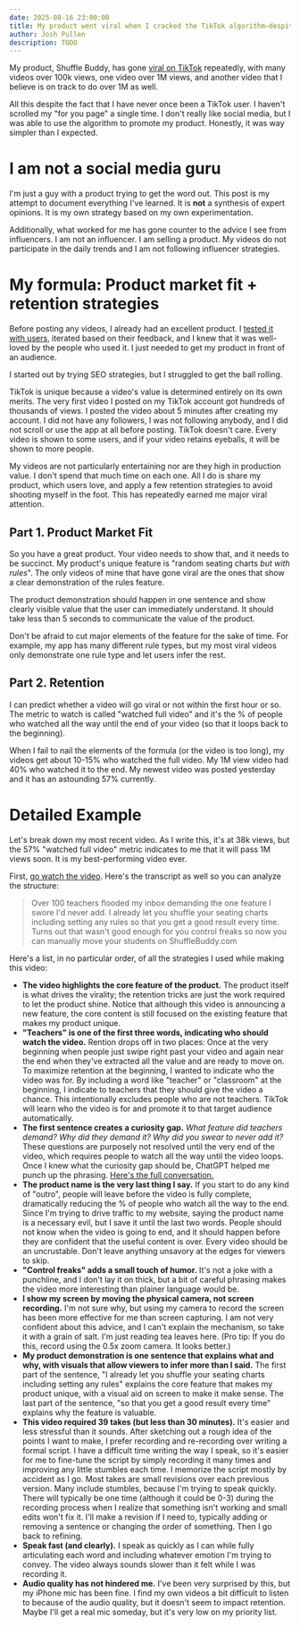 ```yaml
---
date: 2025-08-16 23:00:00
title: My product went viral when I cracked the TikTok algorithm–despite never being a TikTok user myself.
author: Josh Pullen
description: TODO
---
```


My product, Shuffle Buddy, has gone [viral on TikTok](https://www.tiktok.com/@josh_pullen) repeatedly, with many videos over 100k views, one video over 1M views, and another video that I believe is on track to do over 1M as well.

All this despite the fact that I have never once been a TikTok user. I haven't scrolled my "for you page" a single time. I don't really like social media, but I was able to use the algorithm to promote my product. Honestly, it was way simpler than I expected.

# I am not a social media guru

I'm just a guy with a product trying to get the word out. This post is my attempt to document everything I've learned. It is **not** a synthesis of expert opinions. It is my own strategy based on my own experimentation.

Additionally, what worked for me has gone counter to the advice I see from influencers. I am not an influencer. I am selling a product. My videos do not participate in the daily trends and I am not following influencer strategies.

# My formula: Product market fit + retention strategies

Before posting any videos, I already had an excellent product. I [tested it with users](https://www.joshuapullen.com/blog/you-dont-know-your-users-until-you-watch-them), iterated based on their feedback, and I knew that it was well-loved by the people who used it. I just needed to get my product in front of an audience.

I started out by trying SEO strategies, but I struggled to get the ball rolling.

TikTok is unique because a video's value is determined entirely on its own merits. The very first video I posted on my TikTok account got hundreds of thousands of views. I posted the video about 5 minutes after creating my account. I did not have any followers, I was not following anybody, and I did not scroll or use the app at all before posting. TikTok doesn't care. Every video is shown to some users, and if your video retains eyeballs, it will be shown to more people.

My videos are not particularly entertaining nor are they high in production value. I don't spend that much time on each one. All I do is share my product, which users love, and apply a few retention strategies to avoid shooting myself in the foot. This has repeatedly earned me major viral attention.

## Part 1. Product Market Fit

So you have a great product. Your video needs to show that, and it needs to be succinct. My product's unique feature is "random seating charts _but with rules_". The only videos of mine that have gone viral are the ones that show a clear demonstration of the rules feature.

The product demonstration should happen in one sentence and show clearly visible value that the user can immediately understand. It should take less than 5 seconds to communicate the value of the product.

Don't be afraid to cut major elements of the feature for the sake of time. For example, my app has many different rule types, but my most viral videos only demonstrate one rule type and let users infer the rest.

## Part 2. Retention

I can predict whether a video will go viral or not within the first hour or so. The metric to watch is called "watched full video" and it's the % of people who watched all the way until the end of your video (so that it loops back to the beginning).

When I fail to nail the elements of the formula (or the video is too long), my videos get about 10-15% who watched the full video. My 1M view video had 40% who watched it to the end. My newest video was posted yesterday and it has an astounding 57% currently.

# Detailed Example

Let's break down my most recent video. As I write this, it's at 38k views, but the 57% "watched full video" metric indicates to me that it will pass 1M views soon. It is my best-performing video ever.

First, [go watch the video](https://www.tiktok.com/@josh_pullen/video/7538831614181182775). Here's the transcript as well so you can analyze the structure:

> Over 100 teachers flooded my inbox demanding the one feature I swore I'd never add. I already let you shuffle your seating charts including setting any rules so that you get a good result every time. Turns out that wasn't good enough for you control freaks so now you can manually move your students on ShuffleBuddy.com

Here's a list, in no particular order, of all the strategies I used while making this video:

- **The video highlights the core feature of the product.** The product itself is what drives the virality; the retention tricks are just the work required to let the product shine. Notice that although this video is announcing a new feature, the core content is still focused on the existing feature that makes my product unique.
- **"Teachers" is one of the first three words, indicating who should watch the video.** Rention drops off in two places: Once at the very beginning when people just swipe right past your video and again near the end when they've extracted all the value and are ready to move on. To maximize retention at the beginning, I wanted to indicate who the video was for. By including a word like "teacher" or "classroom" at the beginning, I indicate to teachers that they should give the video a chance. This intentionally excludes people who are not teachers. TikTok will learn who the video is for and promote it to that target audience automatically.
- **The first sentence creates a curiosity gap.** _What feature did teachers demand? Why did they demand it? Why did you swear to never add it?_ These questions are purposely not resolved until the very end of the video, which requires people to watch all the way until the video loops. Once I knew what the curiosity gap should be, ChatGPT helped me punch up the phrasing. [Here's the full conversation.](https://chatgpt.com/share/68a0c6fd-ea58-8010-999e-1da9e6867b91)
- **The product name is the very last thing I say.** If you start to do any kind of "outro", people will leave before the video is fully complete, dramatically reducing the % of people who watch all the way to the end. Since I'm trying to drive traffic to my website, saying the product name is a necessary evil, but I save it until the last two words. People should not know when the video is going to end, and it should happen before they are confident that the useful content is over. Every video should be an uncrustable. Don't leave anything unsavory at the edges for viewers to skip.
- **"Control freaks" adds a small touch of humor.** It's not a joke with a punchline, and I don't lay it on thick, but a bit of careful phrasing makes the video more interesting than plainer language would be.
- **I show my screen by moving the physical camera, not screen recording.** I'm not sure why, but using my camera to record the screen has been more effective for me than screen capturing. I am not very confident about this advice, and I can't explain the mechanism, so take it with a grain of salt. I'm just reading tea leaves here. (Pro tip: If you do this, record using the 0.5x zoom camera. It looks better.)
- **My product demonstration is one sentence that explains what and why, with visuals that allow viewers to infer more than I said.** The first part of the sentence, "I already let you shuffle your seating charts including setting any rules" explains the core feature that makes my product unique, with a visual aid on screen to make it make sense. The last part of the sentence, "so that you get a good result every time" explains why the feature is valuable.
- **This video required 39 takes (but less than 30 minutes).** It's easier and less stressful than it sounds. After sketching out a rough idea of the points I want to make, I prefer recording and re-recording over writing a formal script. I have a difficult time writing the way I speak, so it's easier for me to fine-tune the script by simply recording it many times and improving any little stumbles each time. I memorize the script mostly by accident as I go. Most takes are small revisions over each previous version. Many include stumbles, because I'm trying to speak quickly. There will typically be one time (although it could be 0-3) during the recording process when I realize that something isn't working and small edits won't fix it. I'll make a revision if I need to, typically adding or removing a sentence or changing the order of something. Then I go back to refining.
- **Speak fast (and clearly).** I speak as quickly as I can while fully articulating each word and including whatever emotion I'm trying to convey. The video always sounds slower than it felt while I was recording it.
- **Audio quality has not hindered me.** I've been very surprised by this, but my iPhone mic has been fine. I find my own videos a bit difficult to listen to because of the audio quality, but it doesn't seem to impact retention. Maybe I'll get a real mic someday, but it's very low on my priority list.
